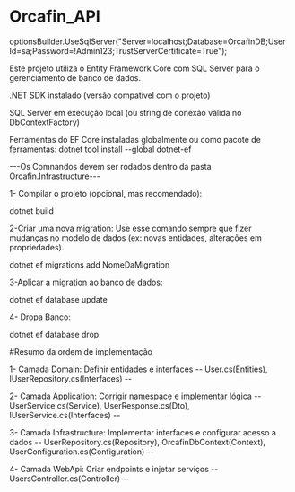 ﻿# Orcafin_API

optionsBuilder.UseSqlServer("Server=localhost;Database=OrcafinDB;User Id=sa;Password=!Admin123;TrustServerCertificate=True");

Este projeto utiliza o Entity Framework Core com SQL Server para o gerenciamento de banco de dados.

.NET SDK instalado (versão compatível com o projeto)

SQL Server em execução local (ou string de conexão válida no DbContextFactory)

Ferramentas do EF Core instaladas globalmente ou como pacote de ferramentas:
dotnet tool install --global dotnet-ef

---Os Comnandos devem ser rodados dentro da pasta Orcafin.Infrastructure---

1- Compilar o projeto (opcional, mas recomendado):

  dotnet build

2-Criar uma nova migration:
Use esse comando sempre que fizer mudanças no modelo de dados (ex: novas entidades, alterações em propriedades).

  dotnet ef migrations add NomeDaMigration

3-Aplicar a migration ao banco de dados:

  dotnet ef database update

4- Dropa Banco:

  dotnet ef database drop

#Resumo da ordem de implementação

1- Camada Domain:	Definir entidades e interfaces
   -- User.cs(Entities), IUserRepository.cs(Interfaces) --

2- Camada Application: Corrigir namespace e implementar lógica
    -- UserService.cs(Service), UserResponse.cs(Dto), IUserService.cs(Interfaces) --

3- Camada Infrastructure: Implementar interfaces e configurar acesso a dados
    -- UserRepository.cs(Repository), OrcafinDbContext(Context), UserConfiguration.cs(Configuration) --

4- Camada WebApi: Criar endpoints e injetar serviços
    -- UsersController.cs(Controller) --

